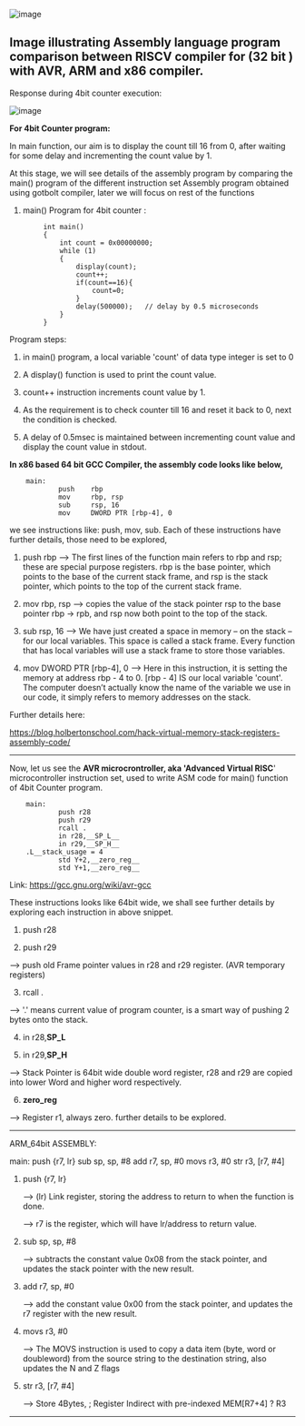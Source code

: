 ![image](https://github.com/pavankumarka/RISCV-Hardware_Design_Program_by_VSD/assets/22821014/f2383670-e297-4933-8d76-4f5d6a01ab7e)


Image illustrating Assembly language program comparison between RISCV compiler for (32 bit ) with AVR, ARM and x86 compiler.
-----------------------------------------------------------------------------------------------------------------------------

Response during 4bit counter execution:

![image](https://github.com/pavankumarka/RISCV-Hardware_Design_Program_by_VSD/assets/22821014/290a9496-4a44-4c1d-937b-78babf8fe3e9)


**For 4bit Counter program:** 

In main function, our aim is to display the count till 16 from 0, after waiting for some delay and incrementing the count value by 1.

At this stage, we will see details of the assembly program by comparing the main() program of the different instruction set Assembly program obtained using gotbolt
compiler, later we will focus on rest of the functions

1. main() Program for 4bit counter :

			int main()
			{
				int count = 0x00000000;
				while (1)
				{
					display(count);
					count++;
			        if(count==16){
			            count=0;
			        }
					delay(500000);   // delay by 0.5 microseconds
				}
			}


Program steps: 

1. in main() program, a local variable 'count' of data type integer is set to 0

2. A display() function is used to print the count value.

3. count++ instruction increments count value by 1.

4. As the requirement is to check counter till 16 and reset it back to 0, next the condition is checked.

5. A delay of 0.5msec is maintained between incrementing count value and display the count value in stdout.  


**In x86 based 64 bit GCC Compiler, the assembly code looks like below,**

		main:
		        push    rbp
		        mov     rbp, rsp
		        sub     rsp, 16
		        mov     DWORD PTR [rbp-4], 0


we see instructions like: push, mov, sub. Each of these instructions have further details, those need to be explored,

1. push rbp
--> The first lines of the function main refers to rbp and rsp; these are special purpose registers. rbp is the base pointer, which points to the base of the 
current stack frame, and rsp is the stack pointer, which points to the top of the current stack frame.

2. mov rbp, rsp 
--> copies the value of the stack pointer rsp to the base pointer rbp -> rpb, and rsp now both point to the top of the stack.

3. sub     rsp, 16
--> We have just created a space in memory – on the stack – for our local variables. This space is called a stack frame. Every function that has local variables will use a stack frame to store those variables.

4. mov     DWORD PTR [rbp-4], 0
-->  Here in this instruction, it is setting the memory at address rbp - 4 to 0. [rbp - 4] IS our local variable 'count'. The computer doesn’t actually know the name of the variable we use in our code, it simply refers to memory addresses on the stack.


Further details here: 

https://blog.holbertonschool.com/hack-virtual-memory-stack-registers-assembly-code/ 

--------------------------------------------------------------------------------------------------------------------------------------------

Now, let us see the **AVR microcrontroller, aka 'Advanced Virtual RISC**' microcontroller instruction set, used to write ASM code for main() function of 4bit Counter program.  
		
		main:
		        push r28
		        push r29
		        rcall .
		        in r28,__SP_L__
		        in r29,__SP_H__
		.L__stack_usage = 4
		        std Y+2,__zero_reg__
		        std Y+1,__zero_reg__
				

Link: https://gcc.gnu.org/wiki/avr-gcc 

These instructions looks like 64bit wide, we shall see further details by exploring each instruction in above snippet.

1. push r28

2. push r29

--> push old Frame pointer values in r28 and r29 register. (AVR temporary registers)

3. rcall .
  
--> '.' means current value of program counter, is a smart way of pushing 2 bytes onto the stack.

4. in r28,__SP_L__
   
5. in r29,__SP_H__

--> Stack Pointer is 64bit wide double word register, r28 and r29 are copied into lower Word and higher word respectively.

6. __zero_reg__

--> Register r1, always zero. further details to be explored.

-----------------------------------------------------------------------------------------------------------------------------------------

ARM_64bit ASSEMBLY:

main:
        push    {r7, lr}
        sub     sp, sp, #8
        add     r7, sp, #0
        movs    r3, #0
        str     r3, [r7, #4]


1. push   {r7, lr}

   -->  (lr) Link register, storing the address to return to when the function is done.

   --> r7 is the register, which will have lr/address to return value.

2. sub    sp, sp, #8

   --> subtracts the constant value 0x08 from the stack pointer, and updates the stack pointer with the new result.

3. add    r7, sp, #0

   -->  add the constant value 0x00 from the stack pointer, and updates the r7 register with the new result.

4. movs r3, #0

   --> The MOVS instruction is used to copy a data item (byte, word or doubleword) from the source string to the destination string,
   also updates the N and Z flags

5. str     r3, [r7, #4]

   -->  Store 4Bytes, ; Register Indirect with pre-indexed MEM[R7+4] ? R3

-----------------------------------------------------------------------------------------------------------------------------------------


